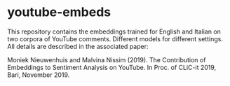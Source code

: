 # youtube-embeds

This repository contains the embeddings trained for English and Italian on two corpora of YouTube comments. Different models for different settings. All details are described in the associated paper:

Moniek Nieuwenhuis and Malvina Nissim (2019). The Contribution of Embeddings to Sentiment Analysis on YouTube. In Proc. of CLiC-it 2019, Bari, November 2019.
